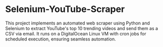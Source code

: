 # Selenium-YouTube-Scraper
This project implements an automated web scraper using Python and Selenium to extract YouTube's top 10 trending videos and send them as a CSV via email. It runs on a DigitalOcean Linux VM with cron jobs for scheduled execution, ensuring seamless automation.
